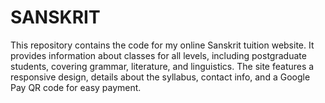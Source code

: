 # SANSKRIT
This repository contains the code for my online Sanskrit tuition website. It provides information about classes for all levels, including postgraduate students, covering grammar, literature, and linguistics. The site features a responsive design, details about the syllabus, contact info, and a Google Pay QR code for easy payment.
